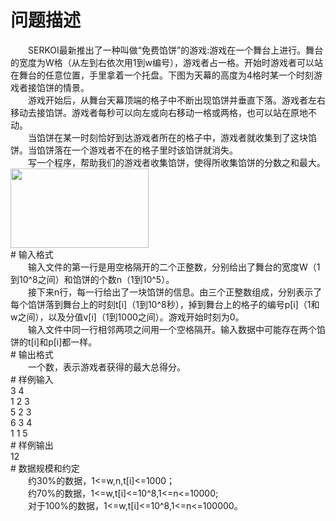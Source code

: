 <div id="pcont1" style="margin-top:20px; display:block;">

# 问题描述

<div class="pdcont">　　SERKOI最新推出了一种叫做“免费馅饼”的游戏:游戏在一个舞台上进行。舞台的宽度为W格（从左到右依次用1到w编号），游戏者占一格。开始时游戏者可以站在舞台的任意位置，手里拿着一个托盘。下图为天幕的高度为4格时某一个时刻游戏者接馅饼的情景。<br/>
　　游戏开始后，从舞台天幕顶端的格子中不断出现馅饼并垂直下落。游戏者左右移动去接馅饼。游戏者每秒可以向左或向右移动一格或两格，也可以站在原地不动。<br/>
　　当馅饼在某一时刻恰好到达游戏者所在的格子中，游戏者就收集到了这块馅饼。当馅饼落在一个游戏者不在的格子里时该馅饼就消失。<br/>
　　写一个程序，帮助我们的游戏者收集馅饼，使得所收集馅饼的分数之和最大。<br/>
<img width="221" height="127" src="source/tsinsen/A1237/img/aHR0cDovL3d3dy50c2luc2VuLmNvbS9SZXF1aXJlRmlsZS5kbz9maWQ9M0EyOGUzcUo=.do"/></div>
# 输入格式

<div class="pdcont">　　输入文件的第一行是用空格隔开的二个正整数，分别给出了舞台的宽度W（1到10^8之间）和馅饼的个数n（1到10^5）。<br/>
　　接下来n行，每一行给出了一块馅饼的信息。由三个正整数组成，分别表示了每个馅饼落到舞台上的时刻t[i]（1到10^8秒），掉到舞台上的格子的编号p[i]（1和w之间），以及分值v[i]（1到1000之间）。游戏开始时刻为0。<br/>
　　输入文件中同一行相邻两项之间用一个空格隔开。输入数据中可能存在两个馅饼的t[i]和p[i]都一样。</div>
# 输出格式

<div class="pdcont">　　一个数，表示游戏者获得的最大总得分。</div>
# 样例输入

<div class="pddata">3 4<br/>
1 2 3<br/>
5 2 3<br/>
6 3 4<br/>
1 1 5</div>
# 样例输出

<div class="pddata">12</div>
# 数据规模和约定

<div class="pdcont">　　约30%的数据，1&lt;=w,n,t[i]&lt;=1000；<br/>
　　约70%的数据，1&lt;=w,t[i]&lt;=10^8,1&lt;=n&lt;=10000;<br/>
　　对于100%的数据，1&lt;=w,t[i]&lt;=10^8,1&lt;=n&lt;=100000。</div>

</div>